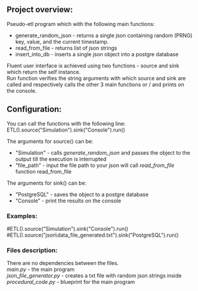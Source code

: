 ## Project overview:
Pseudo-etl program which with the following main functions:  
* generate_random_json - returns a single json containing random (PRNG) key, value, and the current timestamp.  
* read_from_file - returns list of json strings
* insert_into_db - inserts a single json object into a postgre database  

Fluent user interface is achieved using two functions - source and sink which return the self instance.  
Run function verifies the string arguments with which source and sink are called and respectively calls the other 3 main functions or / and prints on the console.  

## Configuration:
You can call the functions with the following line:  
ETL().source("Simulation").sink("Console").run()

The arguments for source() can be:
* "Simulation" - calls _generate_random_json_ and passes the object to the output till the execution is interrupted  
* "file_path" - input the file path to your json will call _read_from_file_ function
read_from_file
  
The arguments for sink() can be:  
* "PostgreSQL" - saves the object to a postgre database
* "Console" - print the results on the console  

### Examples:  
\#ETL().source("Simulation").sink("Console").run()  
\#ETL().source("json\data_file_generated.txt").sink("PostgreSQL").run()  

### Files description:  
There are no dependencies between the files.  
_main.py_ - the main program  
_json_file_generator.py_ - creates a txt file with random json strings inside  
_procedural_code.py_ - blueprint for the main program  